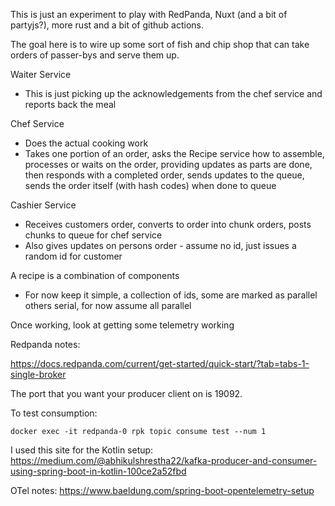 This is just an experiment to play with RedPanda, Nuxt (and a bit of partyjs?), more rust and a bit of github actions.

The goal here is to wire up some sort of fish and chip shop that can take orders of passer-bys and serve them up.

Waiter Service
- This is just picking up the acknowledgements from the chef service and reports back the meal

Chef Service
- Does the actual cooking work
- Takes one portion of an order, asks the Recipe service how to assemble, processes or waits on the order, providing updates as parts are done, then responds with a completed order, sends updates to the queue, sends the order itself (with hash codes) when done to queue

Cashier Service
- Receives customers order, converts to order into chunk orders, posts chunks to queue for chef service
- Also gives updates on persons order - assume no id, just issues a random id for customer

A recipe is a combination of components
- For now keep it simple, a collection of ids, some are marked as parallel others serial, for now assume all parallel

Once working, look at getting some telemetry working

Redpanda notes:

https://docs.redpanda.com/current/get-started/quick-start/?tab=tabs-1-single-broker

The port that you want your producer client on is 19092.

To test consumption:
```
docker exec -it redpanda-0 rpk topic consume test --num 1
```

I used this site for the Kotlin setup: https://medium.com/@abhikulshrestha22/kafka-producer-and-consumer-using-spring-boot-in-kotlin-100ce2a52fbd

OTel notes:
https://www.baeldung.com/spring-boot-opentelemetry-setup